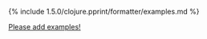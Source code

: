 {% include 1.5.0/clojure.pprint/formatter/examples.md %}

[Please add examples!](https://github.com/arrdem/grimoire/edit/master/_includes/1.6.0/clojure.pprint/formatter/examples.md)
